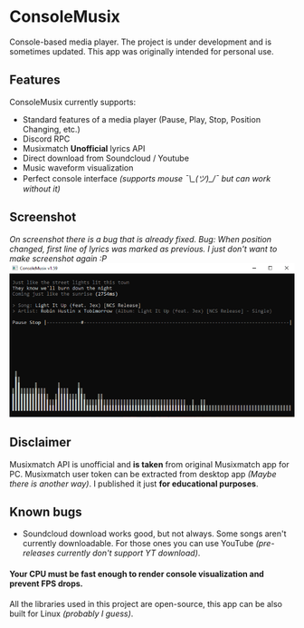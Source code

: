 # ConsoleMusix
Console-based media player. The project is under development and is sometimes updated. This app was originally intended for personal use.

## Features
ConsoleMusix currently supports:
* Standard features of a media player (Pause, Play, Stop, Position Changing, etc.)
* Discord RPC
* Musixmatch **Unofficial** lyrics API
* Direct download from Soundcloud / Youtube
* Music waveform visualization
* Perfect console interface *(supports mouse ¯\\\_(ツ)\_/¯ but can work without it)*

## Screenshot
*On screenshot there is a bug that is already fixed. Bug: When position changed, first line of lyrics was marked as previous.*
*I just don't want to make screenshot again :P*
![Robin Hustin x Tobimorrow - Light it Up (NCS)](https://github.com/Eimaen/ConsoleMusix/blob/master/Screenshot.png)

## Disclaimer
Musixmatch API is unofficial and **is taken** from original Musixmatch app for PC. Musixmatch user token can be extracted from desktop app *(Maybe there is another way)*.
I published it just **for educational purposes**.

## Known bugs
* Soundcloud download works good, but not always. Some songs aren't currently downloadable. For those ones you can use YouTube *(pre-releases currently don't support YT download)*.

#### Your CPU must be fast enough to render console visualization and prevent FPS drops. 
All the libraries used in this project are open-source, this app can be also built for Linux *(probably I guess)*.  

